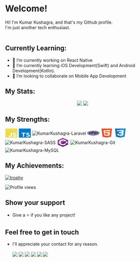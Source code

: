 # Welcome!
Hi! I'm Kumar Kushagra, and that's my Github profile.<br>
I'm just another tech enthusiast.<br><br>

## Currently Learning:
- 🔭 I’m currently working on React Native
- 🌱 I’m currently learning iOS Development(Swift) and Android Development(Kotlin). 
- 👯 I’m looking to collaborate on Mobile App Development  

## My Stats:
<div align="center">
  <img height="180em" src="https://github-readme-stats-eight-theta.vercel.app/api?username=Kumar-Kushagra&show_icons=true&theme=dracula&include_all_commits=true&count_private=true">
 <img height="180em" src="https://github-readme-stats-eight-theta.vercel.app/api/top-langs/?username=Kumar-Kushagra&layout=compact&langs_count=7&theme=dracula"/>
</div>

## My Strengths:
<div style="display: inline_block">
  <img align="center" alt="KumarKushagra-Js" height="30" width="40" src="https://raw.githubusercontent.com/devicons/devicon/master/icons/javascript/javascript-plain.svg">
  <img align="center" alt="KumarKushagra-TypeScript" height="30" width="40" src="https://raw.githubusercontent.com/devicons/devicon/master/icons/typescript/typescript-original.svg">
  <img align="center" alt="KumarKushagra-Laravel" height="30" width="40" src="https://upload.wikimedia.org/wikipedia/commons/9/9a/Laravel.svg">
  <img align="center" alt="KumarKushagra-Php" height="30" width="40" src="https://raw.githubusercontent.com/devicons/devicon/master/icons/php/php-original.svg">
  <img align="center" alt="KumarKushagra-HTML" height="30" width="40" src="https://raw.githubusercontent.com/devicons/devicon/master/icons/html5/html5-original.svg">
  <img align="center" alt="KumarKushagra-CSS" height="30" width="40" src="https://raw.githubusercontent.com/devicons/devicon/master/icons/css3/css3-original.svg">
  <img align="center" alt="KumarKushagra-SASS" height="30" src="https://cdn.jsdelivr.net/gh/devicons/devicon/icons/sass/sass-original.svg">
  <img align="center" alt="KumarKushagra-Csharp" height="30" width="40" src="https://raw.githubusercontent.com/devicons/devicon/master/icons/csharp/csharp-original.svg">
  <img align="center" alt="KumarKushagra-Git" height="29" src="https://git-scm.com/images/logos/downloads/Git-Icon-White.png"> 
  <img align="center" alt="KumarKushagra-MySQL" height="30" src="https://cdn.jsdelivr.net/gh/devicons/devicon/icons/mysql/mysql-original.svg"><br>
<div> 
</div>
  
## My Achievements:
 [![trophy](https://github-profile-trophy.vercel.app/?username=Kumar-Kushagra&margin-w=15&margin-h=15&&column=7&theme=flat)](https://github.com/Kumar-Kushagra/github-profile-trophy)

<!-- ## My Streaks:
[![GitHub Streak](https://streak-stats.demolab.com/?user=Kumar-Kushagra)](https://git.io/streak-stats)   -->

![Profile views](https://gpvc.arturio.dev/Kumar-Kushagra)  

## Show your support
- Give a ⭐ if you like any project!

## Feel free to get in touch
- I'll appreciate your contact for any reason. <br><br>
 [<img src="https://img.icons8.com/color/48/000000/linkedin.png"/>](https://www.linkedin.com/in/kumar-kushagra/)               [<img src="https://img.icons8.com/color/48/000000/twitter--v1.png"/>](https://twitter.com/KushagraK7)           [<img src="https://img.icons8.com/fluent/48/000000/instagram-new.png"/>](https://www.instagram.com/kushagra_srivastavaa/)  [<img src="https://img.icons8.com/fluent/48/000000/facebook-new.png"/>](https://www.facebook.com/kumarkushagra22)       [<img src="https://img.icons8.com/fluent/48/000000/gmail.png"/>](mailto:kumarkushagra97@gmail.com)   [<img src="https://img.icons8.com/fluent/48/000000/github.png"/>](https://github.com/Kumar-Kushagra) 
  

